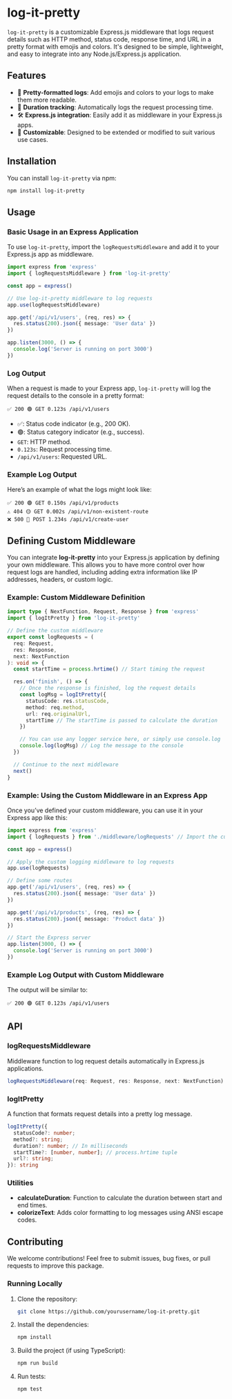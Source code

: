 # log-it-pretty

`log-it-pretty` is a customizable Express.js middleware that logs request details such as HTTP method, status code, response time, and URL in a pretty format with emojis and colors. It's designed to be simple, lightweight, and easy to integrate into any Node.js/Express.js application.

## Features

- 🎨 **Pretty-formatted logs**: Add emojis and colors to your logs to make them more readable.
- 📏 **Duration tracking**: Automatically logs the request processing time.
- 🛠 **Express.js integration**: Easily add it as middleware in your Express.js apps.
- 🔧 **Customizable**: Designed to be extended or modified to suit various use cases.

## Installation

You can install `log-it-pretty` via npm:

```bash
npm install log-it-pretty
```

## Usage

### Basic Usage in an Express Application

To use `log-it-pretty`, import the `logRequestsMiddleware` and add it to your Express.js app as middleware.

```typescript
import express from 'express'
import { logRequestsMiddleware } from 'log-it-pretty'

const app = express()

// Use log-it-pretty middleware to log requests
app.use(logRequestsMiddleware)

app.get('/api/v1/users', (req, res) => {
  res.status(200).json({ message: 'User data' })
})

app.listen(3000, () => {
  console.log('Server is running on port 3000')
})
```

### Log Output

When a request is made to your Express app, `log-it-pretty` will log the request details to the console in a pretty format:

```
✅ 200 🟢 GET 0.123s /api/v1/users
```

- ✅: Status code indicator (e.g., 200 OK).
- 🟢: Status category indicator (e.g., success).
- `GET`: HTTP method.
- `0.123s`: Request processing time.
- `/api/v1/users`: Requested URL.

### Example Log Output

Here’s an example of what the logs might look like:

```
✅ 200 🟢 GET 0.150s /api/v1/products
⚠️ 404 🟡 GET 0.002s /api/v1/non-existent-route
❌ 500 🔴 POST 1.234s /api/v1/create-user
```

## Defining Custom Middleware

You can integrate **log-it-pretty** into your Express.js application by defining your own middleware. This allows you to have more control over how request logs are handled, including adding extra information like IP addresses, headers, or custom logic.

### Example: Custom Middleware Definition

```typescript
import type { NextFunction, Request, Response } from 'express'
import { logItPretty } from 'log-it-pretty'

// Define the custom middleware
export const logRequests = (
  req: Request,
  res: Response,
  next: NextFunction
): void => {
  const startTime = process.hrtime() // Start timing the request

  res.on('finish', () => {
    // Once the response is finished, log the request details
    const logMsg = logItPretty({
      statusCode: res.statusCode,
      method: req.method,
      url: req.originalUrl,
      startTime // The startTime is passed to calculate the duration
    })

    // You can use any logger service here, or simply use console.log
    console.log(logMsg) // Log the message to the console
  })

  // Continue to the next middleware
  next()
}
```

### Example: Using the Custom Middleware in an Express App

Once you’ve defined your custom middleware, you can use it in your Express app like this:

```typescript
import express from 'express'
import { logRequests } from './middleware/logRequests' // Import the custom middleware

const app = express()

// Apply the custom logging middleware to log requests
app.use(logRequests)

// Define some routes
app.get('/api/v1/users', (req, res) => {
  res.status(200).json({ message: 'User data' })
})

app.get('/api/v1/products', (req, res) => {
  res.status(200).json({ message: 'Product data' })
})

// Start the Express server
app.listen(3000, () => {
  console.log('Server is running on port 3000')
})
```

### Example Log Output with Custom Middleware

The output will be similar to:

```
✅ 200 🟢 GET 0.123s /api/v1/users
```

## API

### logRequestsMiddleware

Middleware function to log request details automatically in Express.js applications.

```typescript
logRequestsMiddleware(req: Request, res: Response, next: NextFunction): void
```

### logItPretty

A function that formats request details into a pretty log message.

```typescript
logItPretty({
  statusCode?: number;
  method?: string;
  duration?: number; // In milliseconds
  startTime?: [number, number]; // process.hrtime tuple
  url?: string;
}): string
```

### Utilities

- **calculateDuration**: Function to calculate the duration between start and end times.
- **colorizeText**: Adds color formatting to log messages using ANSI escape codes.

## Contributing

We welcome contributions! Feel free to submit issues, bug fixes, or pull requests to improve this package.

### Running Locally

1. Clone the repository:

   ```bash
   git clone https://github.com/yourusername/log-it-pretty.git
   ```

2. Install the dependencies:

   ```bash
   npm install
   ```

3. Build the project (if using TypeScript):

   ```bash
   npm run build
   ```

4. Run tests:
   ```bash
   npm test
   ```
